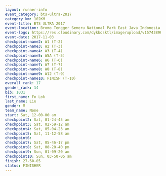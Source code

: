 ```yaml
---
layout: runner-info 
event_category: bts-ultra-2017 
category_km: 102KM 
event-title: BTS ULTRA 2017 
event-location: Bromo Tengger Semeru National Park East Java Indonesia 
event-logo: https://res.cloudinary.com/dykbosktl/image/upload/v1574389068/Logo/btsultra-profilpic_qfpjxb.png 
event-date: 2017-11-03 
checkpoint-name2: W1 (T-2) 
checkpoint-name3: W2 (T-3) 
checkpoint-name4: W3 (T-4) 
checkpoint-name5: W5A (T-5) 
checkpoint-name6: W6 (T-6) 
checkpoint-name7: W7 (T-7) 
checkpoint-name8: W8 (T-8) 
checkpoint-name9: W12 (T-9) 
checkpoint-name10: FINISH (T-10) 
overall_rank: 17
gender_rank: 14
bib: 1031
first_name: Fo Lok
last_name: Liu
gender: M
team_name: None
start: Sat, 12-00-00 am
checkpoint2: Sat, 01-24-45 am
checkpoint3: Sat, 02-59-12 am
checkpoint4: Sat, 05-04-23 am
checkpoint5: Sat, 11-12-58 am
checkpoint6: 
checkpoint7: Sat, 05-46-17 pm
checkpoint8: Sat, 08-20-40 pm
checkpoint9: Sun, 01-09-20 am
checkpoint10: Sun, 03-50-05 am
finish: 27-50-05
status: FINISHER
---
```

